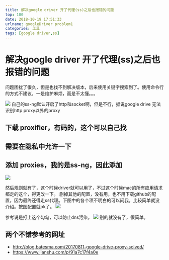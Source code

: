 ```yaml
---
title: 解决google driver 开了代理(ss)之后也报错的问题
top: 100
date: 2018-10-19 17:51:33
urlname: googleDriver problem1
categories: 工具
tags: [google driver,ss]
---
```

# 解决google driver 开了代理(ss)之后也报错的问题

问题困扰了很久，但是也找不到解决版本，后来使用关键字搜索到了。使用命令行的方式不建议，一是维护麻烦，而是不太懂。。。
<!--more-->
![](http://pgdldejrd.bkt.clouddn.com/15399422124885.jpg)
自己的ss-ng默认开启了http和socket啊，但是不行，据说google drive 无法识别http proxy以外的proxy
## 下载 proxifier，有码的，这个可以自己找
## 需要在隐私中允许一下
## 添加 proxies，我的是ss-ng，因此添加 
![](http://pgdldejrd.bkt.clouddn.com/15399423344250.jpg)

然后规则就有了，这个时候driver就可以用了，不过这个时候mac的所有应用请求都走的这个，得更改一下。
删掉其他的配置，没有用，也不用下载github的配置，因为最终还得走ss代理。下图中的各个项不明白的可以问我，比较简单就没介绍。按图配置就ok了。
![](http://pgdldejrd.bkt.clouddn.com/15399424054006.jpg)

参考说是打上这个勾勾，可以防止dns污染。
![](http://pgdldejrd.bkt.clouddn.com/15399424230005.jpg)
别的就没有了，很简单。

## 两个不错参考的网址
* http://blog.batesma.com/20170811-google-drive-proxy-solved/
* https://www.jianshu.com/p/91a7c17f4a0e
